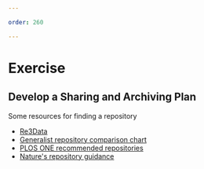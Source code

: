 ```yaml
---

order: 260

---
```


# Exercise

## Develop a Sharing and Archiving Plan 

<p>Some resources for finding a repository</p>
<ul>
  <li><a href="https://www.re3data.org/">Re3Data</a></li>
  <li><a href="https://doi.org/10.5281/zenodo.3946720">Generalist repository comparison chart</a></li>  
  <li><a href="https://journals.plos.org/plosone/s/recommended-repositories">PLOS ONE recommended repositories</a></li>
  <li><a href="https://www.nature.com/sdata/policies/repositories">Nature's repository guidance</a></li>
</ul>





